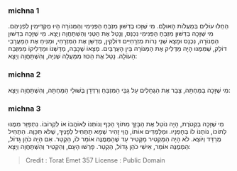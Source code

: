 
### michna 1
הֵחֵלּוּ עוֹלִים בְּמַעֲלוֹת הָאוּלָם. מִי שֶׁזָּכוּ בְדִשּׁוּן מִזְבֵּחַ הַפְּנִימִי וְהַמְּנוֹרָה הָיוּ מַקְדִּימִין לִפְנֵיהֶם. מִי שֶׁזָּכָה בְדִשּׁוּן מִזְבֵּחַ הַפְּנִימִי נִכְנַס, וְנָטַל אֶת הַטֶּנִי וְהִשְׁתַּחֲוָה וְיָצָא. מִי שֶׁזָּכָה בְדִשּׁוּן הַמְּנוֹרָה, נִכְנַס וּמָצָא שְׁנֵי נֵרוֹת מִזְרָחִיִּים דּוֹלְקִין, מְדַשֵּׁן אֶת הַמִּזְרָחִי, וּמַנִּיחַ אֶת הַמַּעֲרָבִי דוֹלֵק, שֶׁמִּמֶּנּוּ הָיָה מַדְלִיק אֶת הַמְּנוֹרָה בֵּין הָעַרְבַּיִם. מְצָאוֹ שֶׁכָּבָה, מְדַשְּׁנוֹ וּמַדְלִיקוֹ מִמִּזְבַּח הָעוֹלָה. נָטַל אֶת הַכּוּז מִמַּעֲלָה שְׁנִיָּה, וְהִשְׁתַּחֲוָה וְיָצָא: 

### michna 2
מִי שֶׁזָּכָה בַמַּחְתָּה, צָבַר אֶת הַגֶּחָלִים עַל גַּבֵּי הַמִּזְבֵּחַ וְרִדְּדָן בְּשׁוּלֵי הַמַּחְתָּה, וְהִשְׁתַּחֲוָה וְיָצָא: 

### michna 3
מִי שֶׁזָּכָה בַקְּטֹרֶת, הָיָה נוֹטֵל אֶת הַבָּזָךְ מִתּוֹךְ הַכַּף וְנוֹתְנוֹ לְאוֹהֲבוֹ אוֹ לִקְרוֹבוֹ. נִתְפַּזֵּר מִמֶּנּוּ לְתוֹכוֹ, נוֹתְנוֹ לוֹ בְחָפְנָיו. וּמְלַמְּדִים אוֹתוֹ, הֱוֵי זָהִיר שֶׁמָּא תַתְחִיל לְפָנֶיךָ, שֶׁלֹּא תִכָּוֶה. הִתְחִיל מְרַדֵּד וְיוֹצֵא. לֹא הָיָה הַמַּקְטִיר מַקְטִיר עַד שֶׁהַמְמֻנֶּה אוֹמֵר לוֹ, הַקְטֵר. אִם הָיָה כֹהֵן גָּדוֹל, הַמְמֻנֶּה אוֹמֵר, אִישִׁי כֹהֵן גָּדוֹל, הַקְטֵר. פָּרְשׁוּ הָעָם, וְהִקְטִיר וְהִשְׁתַּחֲוָה וְיָצָא: 

>Credit : Torat Emet 357
>License : Public Domain 